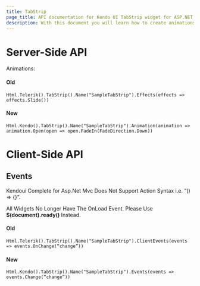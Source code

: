 ```yaml
---
title: TabStrip
page_title: API documentation for Kendo UI TabStrip widget for ASP.NET MVC
description: With this document you will learn how to create animations in the server-side API of Kendo UI TabStrip helper and trigger events in the client-side API.
---
```


# Server-Side API

Animations:

#### Old

    Html.Telerik().TabStrip().Name("SampleTabStrip").Effects(effects => effects.Slide())

#### New

    Html.Kendo().TabStrip().Name("SampleTabStrip").Animation(animation => animation.Open(open => open.FadeIn(FadeDirection.Down))

# Client-Side API

## Events

Kendoui Complete for Asp.Net Mvc Does Not Support Action Syntax i.e. “() => {}”.

All Widgets No Longer Have The OnLoad Event. Please Use **$(document).ready()** Instead.

#### Old

    Html.Telerik().TabStrip().Name("SampleTabStrip").ClientEvents(events => events.OnChange(“change”))

#### New

    Html.Kendo().TabStrip().Name("SampleTabStrip").Events(events => events.Change(“change”))
